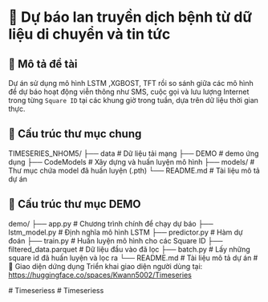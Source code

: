 # 🦠 Dự báo lan truyền dịch bệnh từ dữ liệu di chuyển và tin tức
## 📌 Mô tả đề tài
Dự án sử dụng mô hình LSTM ,XGBOST, TFT rồi so sánh giữa các mô hình để dự báo hoạt động viễn thông như SMS, cuộc gọi và lưu lượng Internet trong từng `Square ID` tại các khung giờ trong tuần, dựa trên dữ liệu thời gian thực.
## 📁 Cấu trúc thư mục chung
TIMESERIES_NHOM5/
├── data # Dữ liệu tải mạng
├── DEMO # demo ứng dụng
├── CodeModels # Xây dựng và huấn luyện mô hình
├── models/ # Thư mục chứa model đã huấn luyện (.pth)
└── README.md # Tài liệu mô tả dự án
## 📁 Cấu trúc thư mục DEMO
demo/
├── app.py # Chương trình chính để chạy dự báo
├── lstm_model.py # Định nghĩa mô hình LSTM
├── predictor.py # Hàm dự đoán
├── train.py # Huấn luyện mô hình cho các Square ID
├── filtered_data.parquet # Dữ liệu đầu vào đã lọc
├── batch.py # Lấy những square id đã huấn luyện và lọc ra
└── README.md # Tài liệu mô tả dự án
#🚀 Giao diện dứng dụng
Triển khai giao diện người dùng tại:  
    https://huggingface.co/spaces/Kwann5002/Timeseries

#   T i m e s e r i e s s  
 #   T i m e s e r i e s s  
 